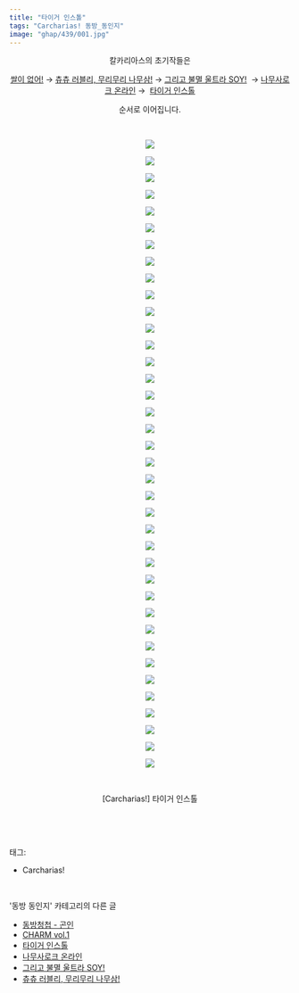 ```yaml
---
title: "타이거 인스톨"
tags: "Carcharias! 동방_동인지"
image: "ghap/439/001.jpg"
---
```

<div class="article">
<p style="text-align: center; clear: none; float: none;">칼카리아스의 초기작들은</p>
<p style="text-align: center; clear: none; float: none;"><a href="http://ghaptouhou.tistory.com/435" target="_blank">쌀이 없어!</a> → <a href="http://ghaptouhou.tistory.com/436" target="_blank">츄츄 러블리, 무리무리 나무삼!</a> → <a href="http://ghaptouhou.tistory.com/437" target="_blank">그리고 불멸 울트라 SOY!</a>  → <a href="http://ghaptouhou.tistory.com/438" target="_blank">나무사로크 온라인</a> →  <a href="http://ghaptouhou.tistory.com/439" target="_blank">타이거 인스톨</a></p>
<p style="text-align: center; clear: none; float: none;">순서로 이어집니다.</p>
<p style="text-align: center; clear: none; float: none;"><br/></p>
<p style="text-align: center; clear: none; float: none;"><img src="{{ site.nasurl }}/ghap/439/001.jpg"/></p>
<p style="text-align: center; clear: none; float: none;"><img src="{{ site.nasurl }}/ghap/439/002.jpg"/></p>
<p style="text-align: center; clear: none; float: none;"><img src="{{ site.nasurl }}/ghap/439/003.jpg"/></p>
<p style="text-align: center; clear: none; float: none;"><img src="{{ site.nasurl }}/ghap/439/004.jpg"/></p>
<p style="text-align: center; clear: none; float: none;"><img src="{{ site.nasurl }}/ghap/439/005.jpg"/></p>
<p style="text-align: center; clear: none; float: none;"><img src="{{ site.nasurl }}/ghap/439/006.jpg"/></p>
<p style="text-align: center; clear: none; float: none;"><img src="{{ site.nasurl }}/ghap/439/007.jpg"/></p>
<p style="text-align: center; clear: none; float: none;"><img src="{{ site.nasurl }}/ghap/439/008.jpg"/></p>
<p style="text-align: center; clear: none; float: none;"><img src="{{ site.nasurl }}/ghap/439/009.jpg"/></p>
<p style="text-align: center; clear: none; float: none;"><img src="{{ site.nasurl }}/ghap/439/010.jpg"/></p>
<p style="text-align: center; clear: none; float: none;"><img src="{{ site.nasurl }}/ghap/439/011.jpg"/></p>
<p style="text-align: center; clear: none; float: none;"><img src="{{ site.nasurl }}/ghap/439/012.jpg"/></p>
<p style="text-align: center; clear: none; float: none;"><img src="{{ site.nasurl }}/ghap/439/013.jpg"/></p>
<p style="text-align: center; clear: none; float: none;"><img src="{{ site.nasurl }}/ghap/439/014.jpg"/></p>
<p style="text-align: center; clear: none; float: none;"><img src="{{ site.nasurl }}/ghap/439/015.jpg"/></p>
<p style="text-align: center; clear: none; float: none;"><img src="{{ site.nasurl }}/ghap/439/016.jpg"/></p>
<p style="text-align: center; clear: none; float: none;"><img src="{{ site.nasurl }}/ghap/439/017.jpg"/></p>
<p style="text-align: center; clear: none; float: none;"><img src="{{ site.nasurl }}/ghap/439/018.jpg"/></p>
<p style="text-align: center; clear: none; float: none;"><img src="{{ site.nasurl }}/ghap/439/019.jpg"/></p>
<p style="text-align: center; clear: none; float: none;"><img src="{{ site.nasurl }}/ghap/439/020.jpg"/></p>
<p style="text-align: center; clear: none; float: none;"><img src="{{ site.nasurl }}/ghap/439/021.jpg"/></p>
<p style="text-align: center; clear: none; float: none;"><img src="{{ site.nasurl }}/ghap/439/022.jpg"/></p>
<p style="text-align: center; clear: none; float: none;"><img src="{{ site.nasurl }}/ghap/439/023.jpg"/></p>
<p style="text-align: center; clear: none; float: none;"><img src="{{ site.nasurl }}/ghap/439/024.jpg"/></p>
<p style="text-align: center; clear: none; float: none;"><img src="{{ site.nasurl }}/ghap/439/025.jpg"/></p>
<p style="text-align: center; clear: none; float: none;"><img src="{{ site.nasurl }}/ghap/439/026.jpg"/></p>
<p style="text-align: center; clear: none; float: none;"><img src="{{ site.nasurl }}/ghap/439/027.jpg"/></p>
<p style="text-align: center; clear: none; float: none;"><img src="{{ site.nasurl }}/ghap/439/028.jpg"/></p>
<p style="text-align: center; clear: none; float: none;"><img src="{{ site.nasurl }}/ghap/439/029.jpg"/></p>
<p style="text-align: center; clear: none; float: none;"><img src="{{ site.nasurl }}/ghap/439/030.jpg"/></p>
<p style="text-align: center; clear: none; float: none;"><img src="{{ site.nasurl }}/ghap/439/031.jpg"/></p>
<p style="text-align: center; clear: none; float: none;"><img src="{{ site.nasurl }}/ghap/439/032.jpg"/></p>
<p style="text-align: center; clear: none; float: none;"><img src="{{ site.nasurl }}/ghap/439/033.jpg"/></p>
<p style="text-align: center; clear: none; float: none;"><img src="{{ site.nasurl }}/ghap/439/034.jpg"/></p>
<p style="text-align: center; clear: none; float: none;"><img src="{{ site.nasurl }}/ghap/439/035.jpg"/></p>
<p style="text-align: center; clear: none; float: none;"><img src="{{ site.nasurl }}/ghap/439/036.jpg"/></p>
<p style="text-align: center; clear: none; float: none;"><img src="{{ site.nasurl }}/ghap/439/037.jpg"/></p>
<p style="text-align: center; clear: none; float: none;"><img src="{{ site.nasurl }}/ghap/439/038.jpg"/></p>
<p style="text-align: center; clear: none; float: none;"><br/></p>
<p style="text-align: center; clear: none; float: none;">[Carcharias!] 타이거 인스톨</p>
<p><br/></p>
</div><br/>
<div class="tagTrail">
<p>태그: </p>
<ul>
<li>Carcharias!</li>
</ul>
</div><br/>
<div class="another">
<p>'동방 동인지' 카테고리의 다른 글</p>
<ul>
<li><a href="/2016-06-21-ghap_441">동방청첩 - 곤인</a></li>
<li><a href="/2016-06-21-ghap_440">CHARM vol.1</a></li>
<li><a href="/2016-06-21-ghap_439">타이거 인스톨</a></li>
<li><a href="/2016-06-21-ghap_438">나무사로크 온라인</a></li>
<li><a href="/2016-06-21-ghap_437">그리고 불멸 울트라 SOY!</a></li>
<li><a href="/2016-06-21-ghap_436">츄츄 러블리, 무리무리 나무삼!</a></li>
</ul>
</div><br/>
<div class="cb_module cb_fluid">
<div class="cb_wrt cb_profile">
</div><!-- commentList close -->
</div><br/>
